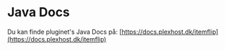 # Java Docs

Du kan finde pluginet's Java Docs på: [https://docs.plexhost.dk/itemflip](https://docs.plexhost.dk/itemflip)
